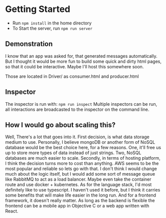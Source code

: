 Getting Started
======

- Run `npm install` in the home directory
- To Start the server, run `npm run server`

Demonstration
-----

I know that an app was asked for, that generated messages automatically.
But I thought it would be more fun to build some quick and dirty html pages,
so that it could be interactive. Maybe I'll host this somewhere soon.

Those are located in Driver/ as consumer.html and producer.html

Inspector
----

The inspector is run with:
`npm run inspect`
Multiple inspectors can be run, all interactions are broadcasted to the inspector on the command line.

How I would go about scaling this?
-----
Well, There's a lot that goes into it. First decision, is what data storage medium to use. Personally, I believe mongoDB
or another form of NoSQL database would be the best choice here, for a few reasons. One, it'll free us up to store more types of data
instead of just strings. Two, NoSQL databases are much easier to scale. Secondly, in terms of hosting platform, I think the decision turns
more to cost than anything. AWS seems to be the most popular and reliable so lets go with that. I don't think I would change much about
the logic itself, but I would add some sort of message queue like RabbitMQ to act as a load balancer. Maybe even take the container route 
and use docker + kubernetes. As for the language stack, I'd most definitely like to use typescript. I haven't used it before, but I think
it carries some benefits that will make life easier in the long run. And for a frontend framework, it doesn't really matter. As long as the 
backend is flexible the frontend can be a mobile app in Objective C or a web app written with React.


